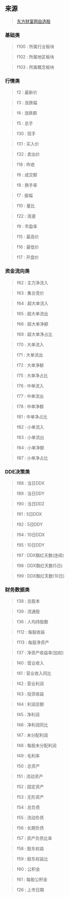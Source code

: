 ## 来源

> [东方财富网自选股](http://quote.eastmoney.com/zixuan/?from=favor)

### 基础类

> f100 : 所属行业板块

> f102 : 所属地区板块

> f103 : 所属概念板块

### 行情类

> f2 : 最新价

> f3 : 涨跌幅

> f4 : 涨跌额

> f5 : 总手

> f30 : 现手

> f31 : 买入价

> f32 : 卖出价

> f18 : 昨收

> f6 : 成交额

> f8 : 换手率

> f7 : 振幅

> f10 : 量比

> f22 : 涨速

> f9 : 市盈率

> f15 : 最高价

> f16 : 最低价

> f17 : 开盘价

### 资金流向类

> f62 : 主力净流入

> f63 : 集合竞价

> f64 : 超大单流入

> f65 : 超大单流出

> f66 : 超大单净额

> f69 : 超大单净占比

> f70 : 大单流入

> f71 : 大单流出

> f72 : 大单净额

> f75 : 大单净占比

> f76 : 中单流入

> f77 : 中单流出

> f78 : 中单净额

> f81 : 中单净占比

> f82 : 小单流入

> f83 : 小单流出

> f84 : 小单净额

> f87 : 小单净占比

### DDE决策类

> f88 : 当日DDX

> f89 : 当日DDY

> f90 : 当日DDZ

> f91 : 5日DDX

> f92 : 5日DDY

> f94 : 10日DDX

> f95 : 10日DDY

> f97 : DDX飘红天数(连续)

> f98 : DDX飘红天数(5日)

> f99 : DDX飘红天数(10日)

### 财务数据类

> f38 : 总股本

> f39 : 流通股

> f36 : 人均持股数

> f112 : 每股收益

> f113 : 每股净资产

> f37 : 净资产收益率(加权)

> f40 : 营业收入

> f41 : 营业收入同比

> f42 : 营业利润

> f43 : 投资收益

> f44 : 利润总额

> f45 : 净利润

> f46 : 净利润同比

> f47 : 未分配利润

> f48 : 每股未分配利润

> f49 : 毛利率

> f50 : 总资产

> f51 : 流动资产

> f52 : 固定资产

> f53 : 无形资产

> f54 : 总负债

> f55 : 流动负债

> f56 : 长期负债

> f57 : 资产负债比率

> f58 : 股东权益

> f59 : 股东权益比

> f60 : 公积金

> f61 : 每股公积金

> f26 : 上市日期

